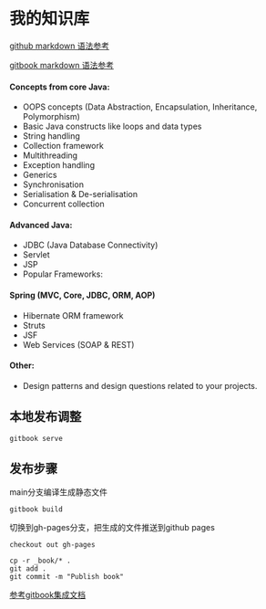 # 我的知识库

[github markdown 语法参考](https://docs.github.com/cn/free-pro-team@latest/github/writing-on-github/basic-writing-and-formatting-syntax#%E6%A0%87%E9%A2%98)

[gitbook markdown 语法参考](https://docs.gitbook.com/editing-content/markdown#quotes)


#### Concepts from core Java:

- OOPS concepts (Data Abstraction, Encapsulation, Inheritance, Polymorphism)
- Basic Java constructs like loops and data types
- String handling
- Collection framework
- Multithreading
- Exception handling
- Generics
- Synchronisation
- Serialisation & De-serialisation
- Concurrent collection

#### Advanced Java:

- JDBC (Java Database Connectivity)
- Servlet
- JSP
- Popular Frameworks:

#### Spring (MVC, Core, JDBC, ORM, AOP)
- Hibernate ORM framework
- Struts
- JSF
- Web Services (SOAP & REST)

#### Other:

- Design patterns and design questions related to your projects.

## 本地发布调整

```
gitbook serve
```

## 发布步骤

main分支编译生成静态文件
```
gitbook build
```

切换到gh-pages分支，把生成的文件推送到github pages
```
checkout out gh-pages

cp -r _book/* .
git add .
git commit -m "Publish book"
```

[参考gitbook集成文档](http://docs.flycloud.me/docs/gitbook/gitbook.com/config/github.html)
